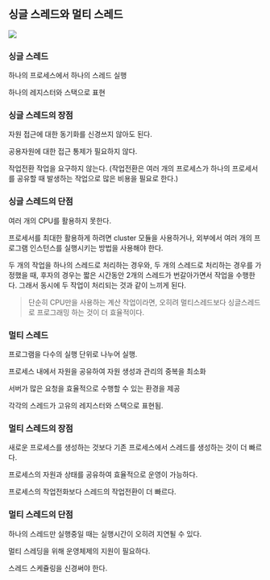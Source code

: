## 싱글 스레드와 멀티 스레드

![](https://camo.githubusercontent.com/873ebfbc3db95af2ab01e7eb53cbc19efaa1d7c4d07f66442f4c35eda0a536a6/68747470733a2f2f6d656469612e766c70742e75732f696d616765732f65756e6a696e2f706f73742f63363364363935302d376165372d343339612d396565382d6436663134356436383038612f53637265656e25323053686f74253230323032312d30312d31372532306174253230342e31382e3533253230504d2e706e67)

### 싱글 스레드

하나의 프로세스에서 하나의 스레드 실행

하나의 레지스터와 스택으로 표현

### 싱글 스레드의 장점

자원 접근에 대한 동기화를 신경쓰지 않아도 된다.

공용자원에 대한 접근 통제가 필요하지 않다.

작업전환 작업을 요구하지 않는다.
(작업전환은 여러 개의 프로세스가 하나의 프로세서를 공유할 때 발생하는 작업으로 많은 비용을 필요로 한다.)

### 싱글 스레드의 단점

여러 개의 CPU를 활용하지 못한다.

프로세서를 최대한 활용하게 하려면 cluster 모듈을 사용하거나, 외부에서 여러 개의 프로그램 인스턴스를 실행시키는 방법을 사용해야 한다.

두 개의 작업을 하나의 스레드로 처리하는 경우와, 두 개의 스레드로 처리하는 경우를 가정했을 때, 후자의 경우는 짧은 시간동안 2개의 스레드가 번갈아가면서 작업을 수행한다. 그래서 동시에 두 작업이 처리되는 것과 같이 느끼게 된다.

> 단순히 CPU만을 사용하는 계산 작업이라면, 오히려 멀티스레드보다 싱글스레드로 프로그래밍 하는 것이 더 효율적이다.

### 멀티 스레드

프로그램을 다수의 실행 단위로 나누어 실행.

프로세스 내에서 자원을 공유하여 자원 생성과 관리의 중복을 최소화

서버가 많은 요청을 효율적으로 수행할 수 있는 환경을 제공

각각의 스레드가 고유의 레지스터와 스택으로 표현됨.

### 멀티 스레드의 장점

새로운 프로세스를 생성하는 것보다 기존 프로세스에서 스레드를 생성하는 것이 더 빠르다.

프로세스의 자원과 상태를 공유하여 효율적으로 운영이 가능하다.

프로세스의 작업전화보다 스레드의 작업전환이 더 빠르다.

### 멀티 스레드의 단점

하나의 스레드만 실행중일 때는 실행시간이 오히려 지연될 수 있다.

멀티 스레딩을 위해 운영체제의 지원이 필요하다.

스레드 스케쥴링을 신경써야 한다.
